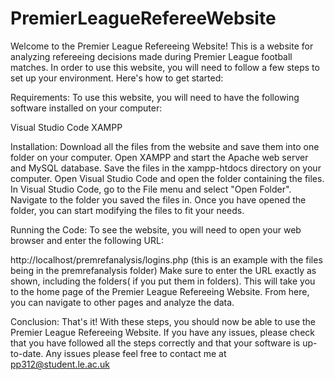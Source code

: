 # PremierLeagueRefereeWebsite

Welcome to the Premier League Refereeing Website! This is a website for analyzing refereeing decisions made during Premier League football matches. In order to use this website, you will need to follow a few steps to set up your environment. Here's how to get started:

Requirements:
To use this website, you will need to have the following software installed on your computer:

Visual Studio Code
XAMPP

Installation:
Download all the files from the website and save them into one folder on your computer.
Open XAMPP and start the Apache web server and MySQL database.
Save the files in the xampp-htdocs directory on your computer.
Open Visual Studio Code and open the folder containing the files.
In Visual Studio Code, go to the File menu and select "Open Folder". Navigate to the folder you saved the files in.
Once you have opened the folder, you can start modifying the files to fit your needs.

Running the Code:
To see the website, you will need to open your web browser and enter the following URL:

http://localhost/premrefanalysis/logins.php (this is an example with the files being in the premrefanalysis folder)
Make sure to enter the URL exactly as shown, including the folders( if you put them in folders). This will take you to the home page of the Premier League Refereeing Website. From here, you can navigate to other pages and analyze the data.

Conclusion:
That's it! With these steps, you should now be able to use the Premier League Refereeing Website. If you have any issues, please check that you have followed all the steps correctly and that your software is up-to-date. Any issues please feel free to contact me at pp312@student.le.ac.uk
